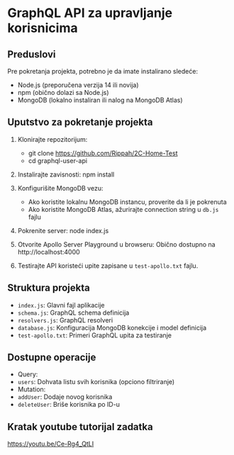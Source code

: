 # GraphQL API za upravljanje korisnicima

## Preduslovi

Pre pokretanja projekta, potrebno je da imate instalirano sledeće:

- Node.js (preporučena verzija 14 ili novija)
- npm (obično dolazi sa Node.js)
- MongoDB (lokalno instaliran ili nalog na MongoDB Atlas)

## Uputstvo za pokretanje projekta

1. Klonirajte repozitorijum:
   - git clone https://github.com/Rippah/2C-Home-Test
   - cd graphql-user-api
   
3. Instalirajte zavisnosti:
   npm install
   
4. Konfigurišite MongoDB vezu:
   - Ako koristite lokalnu MongoDB instancu, proverite da li je pokrenuta
   - Ako koristite MongoDB Atlas, ažurirajte connection string u `db.js` fajlu

4. Pokrenite server:
   node index.js
   
6. Otvorite Apollo Server Playground u browseru:
Obično dostupno na http://localhost:4000

7. Testirajte API koristeći upite zapisane u `test-apollo.txt` fajlu.

## Struktura projekta

- `index.js`: Glavni fajl aplikacije
- `schema.js`: GraphQL schema definicija
- `resolvers.js`: GraphQL resolveri
- `database.js`: Konfiguracija MongoDB konekcije i model definicija
- `test-apollo.txt`: Primeri GraphQL upita za testiranje

## Dostupne operacije

- Query:
- `users`: Dohvata listu svih korisnika (opciono filtriranje)
- Mutation:
- `addUser`: Dodaje novog korisnika
- `deleteUser`: Briše korisnika po ID-u


## Kratak youtube tutorijal zadatka

https://youtu.be/Ce-Rg4_QtLI
